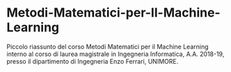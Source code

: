 # Metodi-Matematici-per-Il-Machine-Learning
Piccolo riassunto del corso Metodi Matematici per il Machine Learning interno al corso di laurea magistrale in Ingegneria Informatica, A.A. 2018-19, presso il dipartimento di Ingegneria Enzo Ferrari, UNIMORE.
